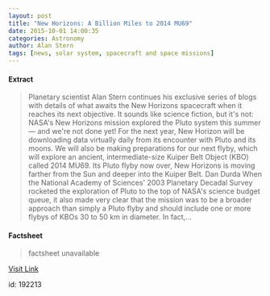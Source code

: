 ```yaml
---
layout: post
title: "New Horizons: A Billion Miles to 2014 MU69"
date: 2015-10-01 14:00:35
categories: Astronomy
author: Alan Stern
tags: [news, solar system, spacecraft and space missions]
---
```



#### Extract
>Planetary scientist Alan Stern continues his exclusive series of blogs with details of what awaits the New Horizons spacecraft when it reaches its next objective. It sounds like science fiction, but it's not: NASA's New Horizons mission explored the Pluto system this summer — and we're not done yet! For the next year, New Horizon will be downloading data virtually daily from its encounter with Pluto and its moons. We will also be making preparations for our next flyby, which will explore an ancient, intermediate-size Kuiper Belt Object (KBO) called 2014 MU69. Its Pluto flyby now over, New Horizons is moving farther from the Sun and deeper into the Kuiper Belt. Dan Durda When the National Academy of Sciences' 2003 Planetary Decadal Survey rocketed the exploration of Pluto to the top of NASA's science budget queue, it also made very clear that the mission was to be a broader approach than simply a Pluto flyby and should include one or more flybys of KBOs 30 to 50 km in diameter. In fact,...

#### Factsheet
>factsheet unavailable

[Visit Link](http://www.skyandtelescope.com/astronomy-news/new-horizons-a-billion-miles-to-2014-mu69-10012015/)

id:  192213
